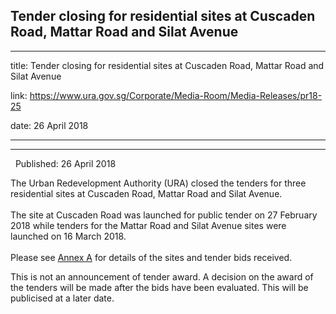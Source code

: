 ## Tender closing for residential sites at Cuscaden Road, Mattar Road and Silat Avenue
---
title: Tender closing for residential sites at Cuscaden Road, Mattar Road and Silat Avenue

link: https://www.ura.gov.sg/Corporate/Media-Room/Media-Releases/pr18-25

date: 26 April 2018

---

-----------------------------------------------------------------------------------

  Published: 26 April 2018

The Urban Redevelopment Authority (URA) closed the tenders for three residential sites at Cuscaden Road, Mattar Road and Silat Avenue.  
   
The site at Cuscaden Road was launched for public tender on 27 February 2018 while tenders for the Mattar Road and Silat Avenue sites were launched on 16 March 2018.    
     
Please see [Annex A](https://www.ura.gov.sg/-/media/Corporate/Media-Room/2018/Apr/pr18-25a.pdf)  for details of the sites and tender bids received.   
  
This is not an announcement of tender award. A decision on the award of the tenders will be made after the bids have been evaluated. This will be publicised at a later date.